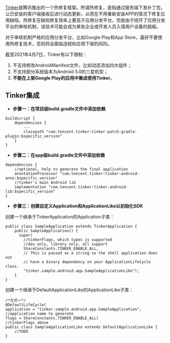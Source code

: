 [Tinker](https://github.com/Tencent/tinker)是腾讯推出的一个热修复框架。所谓热修复，是指通过服务端下发补丁包，让已安装的客户端接收后进行动态更新，从而在不用重新安装APP的情况下修复应用缺陷。热修复在缺陷修复效率上要高于应用分发平台，但是由于绕开了应用分发平台的审核机制，该技术可能会成为某些企业或开发人员入侵用户设备的跳板。

对于审核机制严格的应用分发平台，比如Google Play和App Store，最好不要使用热修复技术，否则将会面临违规和应用下架的风险。

截至2021年4月7日，Tinker有以下限制：

1. 不支持修改AndroidManifest文件，比如动态添加四大组件；
2. 不支持部分系统版本为Android 5.0的三星机型；
3. **不能在上架Google Play的应用中集成使用Tinker**。

## Tinker集成

+ **步骤一：在项目级build.gradle文件中添加依赖**

```
buildscript {
    dependencies {
        ···
        classpath "com.tencent.tinker:tinker-patch-gradle-plugin:$specific_version"
    }
}
```

+ **步骤二：在app级build.gradle文件中添加依赖**

```
dependencies {
    //optional, help to generate the final application
    annotationProcessor "com.tencent.tinker:tinker-android-anno:$specific_version"
    //tinker's main Android lib
    implementation "com.tencent.tinker:tinker-android-lib:$specific_version"
}
```

+ **步骤三：创建自定义Application和ApplicationLike以初始化SDK**

创建一个继承于TinkerApplication的Application子类：

```
public class SampleApplication extends TinkerApplication {
    public SampleApplication() {
      super(
        //tinkerFlags, which types is supported
        //dex only, library only, all support
        ShareConstants.TINKER_ENABLE_ALL,
        // This is passed as a string so the shell application does not
        // have a binary dependency on your ApplicationLifeCycle class.
        "tinker.sample.android.app.SampleApplicationLike");
    }
}
```

创建一个继承于DefaultApplicationLike的ApplicationLike子类：

```
/*方式一*/
@DefaultLifeCycle(
application = "tinker.sample.android.app.SampleApplication",             //application name to generate
flags = ShareConstants.TINKER_ENABLE_ALL)                                //tinkerFlags above
public class SampleApplicationLike extends DefaultApplicationLike {
    //TODO
}
```


